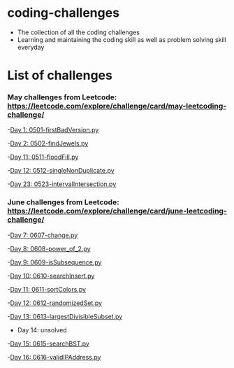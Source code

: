 # coding-challenges
- The collection of all the coding challenges
- Learning and maintaining the coding skill as well as problem solving skill everyday
# List of challenges
  ### May challenges from Leetcode: https://leetcode.com/explore/challenge/card/may-leetcoding-challenge/ 
  
   -[Day 1: 0501-firstBadVersion.py](https://github.com/thynguyenCS/coding-challenges/blob/master/leetcode-may/0501-firstBadVersion.py)
   
   -[Day 2: 0502-findJewels.py](https://github.com/thynguyenCS/coding-challenges/blob/master/leetcode-may/0502-findJewels.py)
   
   -[Day 11: 0511-floodFill.py](https://github.com/thynguyenCS/coding-challenges/blob/master/leetcode-may/0511-floodFill.py)
   
   -[Day 12: 0512-singleNonDuplicate.py](https://github.com/thynguyenCS/coding-challenges/blob/master/leetcode-may/0512-singleNonDuplicate.py)
   
   -[Day 23: 0523-intervalIntersection.py](https://github.com/thynguyenCS/coding-challenges/blob/master/leetcode-may/0523-intervalIntersection.py)

   ### June challenges from Leetcode: https://leetcode.com/explore/challenge/card/june-leetcoding-challenge/
   -[Day 7: 0607-change.py](https://github.com/thynguyenCS/coding-challenges/blob/master/leetcode-june/0607-change.py)
   
   -[Day 8: 0608-power_of_2.py](https://github.com/thynguyenCS/coding-challenges/blob/master/leetcode-june/0608-power_of_2.py)

   -[Day 9: 0609-isSubsequence.py](https://github.com/thynguyenCS/coding-challenges/blob/master/leetcode-june/0609-isSubsequence.py)

   -[Day 10: 0610-searchInsert.py](https://github.com/thynguyenCS/coding-challenges/blob/master/leetcode-june/0610-searchInsert.py)

   -[Day 11: 0611-sortColors.py](https://github.com/thynguyenCS/coding-challenges/blob/master/leetcode-june/0611-sortColors.py)

   -[Day 12: 0612-randomizedSet.py](https://github.com/thynguyenCS/coding-challenges/blob/master/leetcode-june/0612-randomizedSet.py)

   -[Day 13: 0613-largestDivisibleSubset.py](https://github.com/thynguyenCS/coding-challenges/blob/master/leetcode-june/0613-largestDivisibleSubset.py)

   - Day 14: unsolved

   -[Day 15: 0615-searchBST.py](https://github.com/thynguyenCS/coding-challenges/blob/master/leetcode-june/0615-searchBST.py)

   -[Day 16: 0616-validIPAddress.py](https://github.com/thynguyenCS/coding-challenges/blob/master/leetcode-june/0616-validIPAddress.py)
   


     

    


